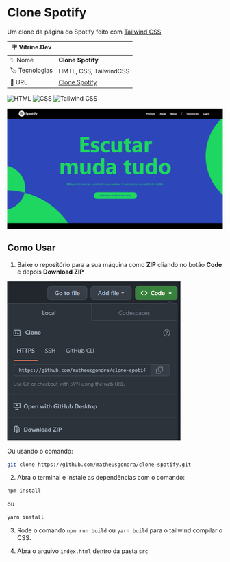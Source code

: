 # Clone Spotify

Um clone da página do Spotify feito com [Tailwind CSS](https://tailwindcss.com/)

| :placard: Vitrine.Dev |     |
| -------------  | --- |
| :sparkles: Nome        | **Clone Spotify**
| :label: Tecnologias | HMTL, CSS, TailwindCSS
| :rocket: URL         | [Clone Spotify](https://clone-spotify-p6nrla0sl-matheusgondra.vercel.app/)

<div style="margin: 1rem 0">
	<img src="https://img.shields.io/badge/HTML5-E34F26?style=for-the-badge&logo=html5&logoColor=white" alt="HTML">
	<img src="https://img.shields.io/badge/CSS3-1572B6?style=for-the-badge&logo=css3&logoColor=white" alt="CSS">
	<img src="https://img.shields.io/badge/Tailwind_CSS-38B2AC?style=for-the-badge&logo=tailwind-css&logoColor=white" alt="Tailwind CSS">
</div>

![Página do Spotify](./src/img/project.png#vitrinedev)

## Como Usar

1. Baixe o repositório para a sua máquina como **ZIP** cliando no botão **Code** e depois **Download ZIP**

![download](./src/img/download.png)

Ou usando o comando:

```bash
git clone https://github.com/matheusgondra/clone-spotify.git
```

2. Abra o terminal e instale as dependências com o comando:

```bash
npm install
```

ou

```bash
yarn install
```

3. Rode o comando `npm run build` ou `yarn build` para o tailwind compilar o CSS.

4. Abra o arquivo `index.html` dentro da pasta `src`
